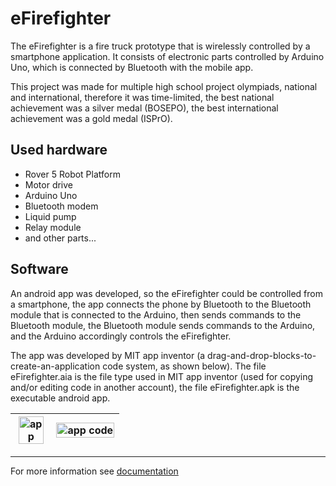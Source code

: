 # eFirefighter

The eFirefighter is a fire truck prototype that is wirelessly controlled by a smartphone application. 
It consists of electronic parts controlled by Arduino Uno, which is connected by Bluetooth with the mobile app. 


This project was made for multiple high school project olympiads, national and international, therefore it was time-limited,
the best national achievement was a silver medal (BOSEPO), the best international achievement was a gold medal (ISPrO).

## Used hardware
- Rover 5 Robot Platform
- Motor drive
- Arduino Uno
- Bluetooth modem
- Liquid pump
- Relay module
- and other parts...

## Software
An android app was developed, so the eFirefighter could be controlled from a smartphone, 
the app connects the phone by Bluetooth to the Bluetooth module that is connected to the Arduino, 
then sends commands to the Bluetooth module, the Bluetooth module sends commands to the Arduino, 
and the Arduino accordingly controls the eFirefighter.

The app was developed by MIT app inventor (a drag-and-drop-blocks-to-create-an-application code system, as shown below). 
The file eFirefighter.aia is the file type used in MIT app inventor (used for copying and/or editing code in another account), 
the file eFirefighter.apk is the executable android app.

|<img width="90%" alt="app" src="https://user-images.githubusercontent.com/95139567/147410059-68052db2-b2ba-4f02-9b78-cd45482c2ff0.png">|<img width="100%" alt="app code" src="https://user-images.githubusercontent.com/95139567/147158543-b7ac15a6-d629-4d0a-8c35-f6d45c781785.png">|
|-|-|

---

For more information see [documentation](https://docs.google.com/viewer?url=https://github.com/Yaly0/eFirefighter/files/7777051/eFirefighter.Research.paper.pdf)

